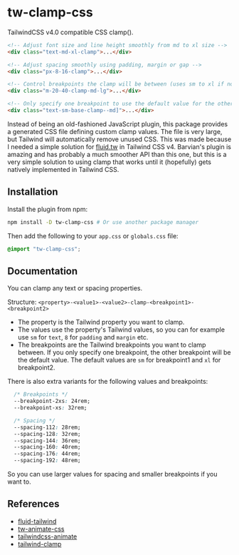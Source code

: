 # tw-clamp-css

TailwindCSS v4.0 compatible CSS clamp().

```html
<!-- Adjust font size and line height smoothly from md to xl size -->
<div class="text-md-xl-clamp">...</div>

<!-- Adjust spacing smoothly using padding, margin or gap -->
<div class="px-8-16-clamp">...</div>

<!-- Control breakpoints the clamp will be between (uses sm to xl if not specified) -->
<div class="m-20-40-clamp-md-lg">...</div>

<!-- Only specify one breakpoint to use the default value for the other -->
<div class="text-sm-base-clamp--md]">...</div>
```

Instead of being an old-fashioned JavaScript plugin, this package provides a
generated CSS file defining custom clamp values. The file is very large, but Tailwind will automatically remove unused CSS. This was made because I needed a simple solution for [fluid.tw](https://github.com/barvian/fluid-tailwind) in Tailwind CSS v4. Barvian's plugin is amazing and has probably a much smoother API than this one, but this is a very simple solution to using clamp that works until it (hopefully) gets natively implemented in Tailwind CSS.

## Installation

Install the plugin from npm:

```sh
npm install -D tw-clamp-css # Or use another package manager
```

Then add the following to your `app.css` or `globals.css` file:

```css
@import "tw-clamp-css";
```

## Documentation

You can clamp any text or spacing properties.

Structure: `<property>-<value1>-<value2>-clamp-<breakpoint1>-<breakpoint2>`

- The property is the Tailwind property you want to clamp.
- The values use the property's Tailwind values, so you can for example use `sm` for `text`, `8` for `padding` and `margin` etc.
- The breakpoints are the Tailwind breakpoints you want to clamp between. If you only specify one breakpoint, the other breakpoint will be the default value. The default values are `sm` for breakpoint1 and `xl` for breakpoint2.

There is also extra variants for the following values and breakpoints:

```css
  /* Breakpoints */
  --breakpoint-2xs: 24rem;
  --breakpoint-xs: 32rem;

  /* Spacing */
  --spacing-112: 28rem;
  --spacing-128: 32rem;
  --spacing-144: 36rem;
  --spacing-160: 40rem;
  --spacing-176: 44rem;
  --spacing-192: 48rem;
```

So you can use larger values for spacing and smaller breakpoints if you want to.

## References

- [fluid-tailwind](https://github.com/barvian/fluid-tailwind)
- [tw-animate-css](https://github.com/jamiebuilds/tailwindcss-animate)
- [tailwindcss-animate](https://github.com/jamiebuilds/tailwindcss-animate)
- [tailwind-clamp](https://github.com/nicolas-cusan/tailwind-clamp)
